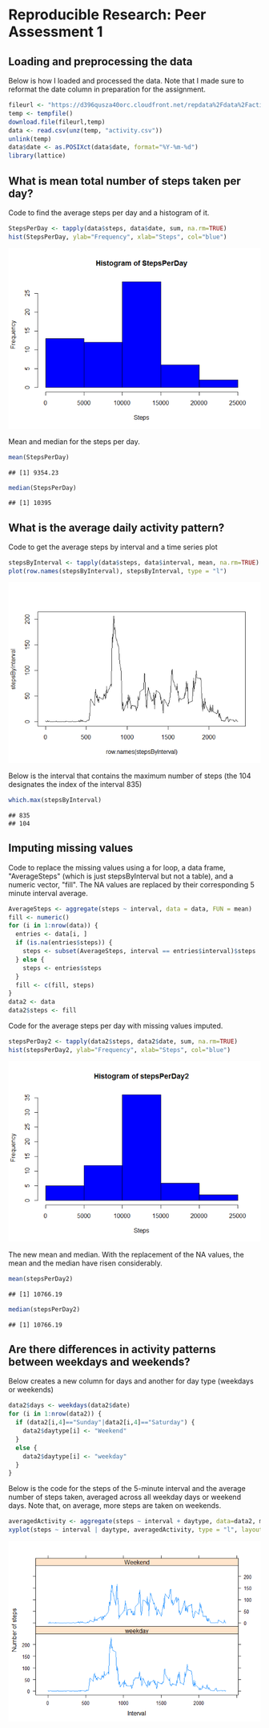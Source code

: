 # Reproducible Research: Peer Assessment 1


## Loading and preprocessing the data
Below is how I loaded and processed the data.  Note that I made sure to reformat the date column in preparation for the assignment.


```r
fileurl <- "https://d396qusza40orc.cloudfront.net/repdata%2Fdata%2Factivity.zip"
temp <- tempfile()
download.file(fileurl,temp)
data <- read.csv(unz(temp, "activity.csv"))
unlink(temp)
data$date <- as.POSIXct(data$date, format="%Y-%m-%d")
library(lattice)
```


## What is mean total number of steps taken per day?
Code to find the average steps per day and a histogram of it.


```r
StepsPerDay <- tapply(data$steps, data$date, sum, na.rm=TRUE)
hist(StepsPerDay, ylab="Frequency", xlab="Steps", col="blue")
```

![](PA1_template_files/figure-html/unnamed-chunk-2-1.png) 

Mean and median for the steps per day.


```r
mean(StepsPerDay)
```

```
## [1] 9354.23
```

```r
median(StepsPerDay)
```

```
## [1] 10395
```

## What is the average daily activity pattern?
Code to get the average steps by interval and a time series plot


```r
stepsByInterval <- tapply(data$steps, data$interval, mean, na.rm=TRUE)
plot(row.names(stepsByInterval), stepsByInterval, type = "l")
```

![](PA1_template_files/figure-html/unnamed-chunk-4-1.png) 

Below is the interval that contains the maximum number of steps (the 104 designates the index of the interval 835)


```r
which.max(stepsByInterval)
```

```
## 835 
## 104
```

## Imputing missing values

Code to replace the missing values using a for loop, a data frame, "AverageSteps" (which is just stepsByInterval but not a table), and a numeric vector, "fill". The NA values are replaced by their corresponding 5 minute interval average.


```r
AverageSteps <- aggregate(steps ~ interval, data = data, FUN = mean)
fill <- numeric()
for (i in 1:nrow(data)) {
  entries <- data[i, ]
  if (is.na(entries$steps)) {
    steps <- subset(AverageSteps, interval == entries$interval)$steps
  } else {
    steps <- entries$steps
  }
  fill <- c(fill, steps)
}
data2 <- data
data2$steps <- fill
```


Code for the average steps per day with missing values imputed.  


```r
stepsPerDay2 <- tapply(data2$steps, data2$date, sum, na.rm=TRUE)
hist(stepsPerDay2, ylab="Frequency", xlab="Steps", col="blue")
```

![](PA1_template_files/figure-html/unnamed-chunk-7-1.png) 

The new mean and median.  With the replacement of the NA values, the mean and the median have risen considerably.

```r
mean(stepsPerDay2)
```

```
## [1] 10766.19
```

```r
median(stepsPerDay2)
```

```
## [1] 10766.19
```

## Are there differences in activity patterns between weekdays and weekends?

Below creates a new column for days and another for day type (weekdays or weekends)

```r
data2$days <- weekdays(data2$date)
for (i in 1:nrow(data2)) {
  if (data2[i,4]=="Sunday"|data2[i,4]=="Saturday") {
    data2$daytype[i] <- "Weekend"
  } 
  else {
    data2$daytype[i] <- "weekday"
  }
}
```


Below is the code for the steps of  the 5-minute interval and the average number of steps taken, averaged across all weekday days or weekend days.  Note that, on average, more steps are taken on weekends. 

```r
averagedActivity <- aggregate(steps ~ interval + daytype, data=data2, mean)
xyplot(steps ~ interval | daytype, averagedActivity, type = "l", layout = c(1, 2), xlab = "Interval", ylab = "Number of steps")
```

![](PA1_template_files/figure-html/unnamed-chunk-10-1.png) 

